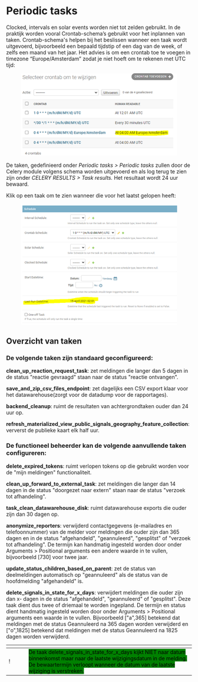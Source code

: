 # Periodic tasks

Clocked, intervals en solar events worden niet tot zelden gebruikt. In de praktijk worden vooral Crontab-schema’s gebruikt voor het inplannen van taken. Crontab-schema's helpen bij het beslissen wanneer een taak wordt uitgevoerd, bijvoorbeeld een bepaald tijdstip of een dag van de week, of zelfs een maand van het jaar. Het advies is om een crontab toe te voegen in timezone “Europe/Amsterdam” zodat je niet hoeft om te rekenen met UTC tijd:

<figure><img src=".gitbook/assets/image (90).png" alt=""><figcaption></figcaption></figure>

De taken, gedefinieerd onder _Periodic tasks > Periodic tasks_ zullen door de Celery module volgens schema worden uitgevoerd en als log terug te zien zijn onder _CELERY RESULTS > Task results._ Het resultaat wordt 24 uur bewaard.

Klik op een taak om te zien wanneer die voor het laatst gelopen heeft:

<figure><img src=".gitbook/assets/image (91).png" alt=""><figcaption></figcaption></figure>

## Overzicht van taken

### De volgende taken zijn standaard geconfigureerd:

**clean\_up\_reaction\_request\_task**: zet meldingen die langer dan 5 dagen in de status "reactie gevraagd" staan naar de status "reactie ontvangen".

**save\_and\_zip\_csv\_files\_endpoint**: zet dagelijks een CSV export klaar voor het datawarehouse(zorgt voor de datadump voor de rapportages).

**backend\_cleanup**: ruimt de resultaten van achtergrondtaken ouder dan 24 uur op.

**refresh\_materialized\_view\_public\_signals\_geography\_feature\_collection**: ververst de publieke kaart elk half uur.

&#x20;

### De functioneel beheerder kan de volgende aanvullende taken configureren:

**delete\_expired\_tokens**: ruimt verlopen tokens op die gebruikt worden voor de "mijn meldingen" functionaliteit.

**clean\_up\_forward\_to\_external\_task**: zet meldingen die langer dan 14 dagen in de status "doorgezet naar extern" staan naar de status "verzoek tot afhandeling".

**task\_clean\_datawarehouse\_disk**: ruimt datawarehouse exports die ouder zijn dan 30 dagen op.

**anonymize\_reporters**: verwijderd contactgegevens (e-mailadres en telefoonnummer) van de melder voor meldingen die ouder zijn dan 365 dagen en in de status "afgehandeld", "geannuleerd", "gesplitst" of "verzoek tot afhandeling". De termijn kan handmatig ingesteld worden door onder Arguments > Positional arguments een andere waarde in te vullen, bijvoorbeeld \[730] voor twee jaar.

**update\_status\_children\_based\_on\_parent**: zet de status van deelmeldingen automatisch op "geannuleerd" als de status van de hoofdmelding "afgehandeld" is.

**delete\_signals\_in\_state\_for\_x\_days**: verwijdert meldingen die ouder zijn dan x- dagen in de status "afgehandeld", "geannuleerd" of "gesplitst". Deze taak dient dus twee of driemaal te worden ingepland. De termijn en status dient handmatig ingesteld worden door onder Arguments > Positional arguments een waarde in te vullen. Bijvoorbeeld \["a",365] betekend dat meldingen met de status Geannuleerd na 365 dagen worden verwijderd en \["o",1825] betekend dat meldingen met de status Geannuleerd na 1825 dagen worden verwijderd.

<table data-header-hidden><thead><tr><th width="40"></th><th></th></tr></thead><tbody><tr><td>!</td><td><mark style="background-color:green;">De taak delete_signals_in_state_for_x_days kijkt NIET naar datum binnenkomst maar naar de laatste wijzigingsdatum in de melding. De bewaartermijn verloopt wanneer de datum van de laatste wijziging is verstreken.</mark></td></tr></tbody></table>
